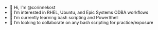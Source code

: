 - 👋 Hi, I’m @corinnekost
- 👀 I’m interested in RHEL, Ubuntu, and Epic Systems ODBA workflows
- 🌱 I’m currently learning bash scripting and PowerShell
- 💞️ I’m looking to collaborate on any bash scripting for practice/exposure

<!---
corinnekost/corinnekost is a ✨ special ✨ repository because its `README.md` (this file) appears on your GitHub profile.
You can click the Preview link to take a look at your changes.
--->
